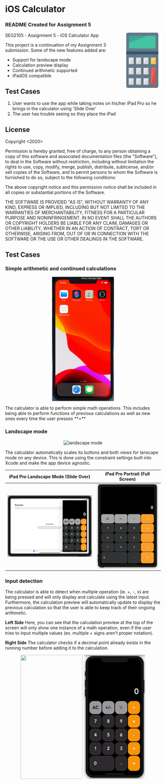 
# iOS Calculator 

### README Created for Assignment 5
<img src="https://github.com/hridy/A3-iOS-Calculator/blob/master/A3%20iOS%20Calculator/Assets.xcassets/calculator.imageset/calculator%403x.png" align="right"
     alt="iOS Calculator logo" width="120" height="178">
SEG2105 - Assignment 5 - iOS Calculator App

This project is a continuation of my Assignment 3 submission. Some of the new features added are:
* Support for landscape mode
* Calculation preview display
* Continued arithmetic supported
* iPadOS compatible

## Test Cases
1. User wants to use the app while taking notes on his/her iPad Pro so he brings in the calculator using 'Slide Over'
2. The user has trouble seeing so they place the iPad
## License

Copyright <2020> <Hridyansh Sharma>

Permission is hereby granted, free of charge, to any person obtaining a copy of this software and associated documentation files (the "Software"), to deal in the Software without restriction, including without limitation the rights to use, copy, modify, merge, publish, distribute, sublicense, and/or sell copies of the Software, and to permit persons to whom the Software is furnished to do so, subject to the following conditions:

The above copyright notice and this permission notice shall be included in all copies or substantial portions of the Software.

THE SOFTWARE IS PROVIDED "AS IS", WITHOUT WARRANTY OF ANY KIND, EXPRESS OR IMPLIED, INCLUDING BUT NOT LIMITED TO THE WARRANTIES OF MERCHANTABILITY, FITNESS FOR A PARTICULAR PURPOSE AND NONINFRINGEMENT. IN NO EVENT SHALL THE AUTHORS OR COPYRIGHT HOLDERS BE LIABLE FOR ANY CLAIM, DAMAGES OR OTHER LIABILITY, WHETHER IN AN ACTION OF CONTRACT, TORT OR OTHERWISE, ARISING FROM, OUT OF OR IN CONNECTION WITH THE SOFTWARE OR THE USE OR OTHER DEALINGS IN THE SOFTWARE.

## Test Cases
### Simple arithmetic and continued calculations
<p align="center">
  <img src="https://github.com/hridy/A3-iOS-Calculator/blob/master/img/simpleCalc_1.gif?raw=true" align="center" alt="simple calculations" title="gif" width="200" height="400"/>
</p>
The calculator is able to perform simple math operations. This includes being able to perform functions of previous calculations as well as new ones every time the user presses **=**

### Landscape mode
<p align="center">
  <img src="https://github.com/hridy/A3-iOS-Calculator/blob/master/img/landscape%20mode.gif" align="center" alt="landscape mode" title="gif"/>
</p>

The calculator automatically scales its buttons and both views for lanscape mode on any device. This is done using the constraint settings built into Xcode and make the app device agnostic.

| iPad Pro Landscape Mode (Slide Over)  | iPad Pro Portrait (Full Screen) |
| ------------- | ------------- |
| ![ipad pro landscape](https://github.com/hridy/A3-iOS-Calculator/blob/master/img/ipad%20Pro.png) | ![ipad pro portrait](https://github.com/hridy/A3-iOS-Calculator/blob/master/img/ipad%20pro%20portrait.png)|

### Input detection
The calculator is able to detect when multiple operation (ie. +, -, x) are being pressed and will only display and calculate using the latest input. Furthermore, the calculation preview will automatically update to display the previous calculation so that the user is able to keep track of their ongoing arithmetic.

**Left Side** Here, you can see that the calculation preview at the top of the screen will only show one instance of a math operation, even if the user tries to input multiple values (ex. multiple + signs aren't proper notation).

**Right Side** The calculator checks if a decimal point already exists in the running number before adding it to the calculation.
<p align="center">
     <img src="https://github.com/hridy/A3-iOS-Calculator/blob/master/img/calcPreview-optimize.gif" align="center" alt="" title="gif" width="200" height="400"/>
     <img src="https://github.com/hridy/A3-iOS-Calculator/blob/master/img/decimal%20control.gif" align="center" alt="" title="gif" width="200" height="400"/>
</p>
     
